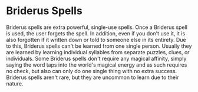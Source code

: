 # Briderus Spells

Briderus spells are extra powerful, single-use spells.
Once a Briderus spell is used, the user forgets the spell.
In addition, even if you don't use it, it is also forgotten if it written down or told to someone else in its entirety.
Due to this, Briderus spells can't be learned from one single person.
Usually they are learned by learning individual syllables from separate puzzles, clues, or individuals.
Some Briderus spells don't require any magical affinity, simply saying the word taps into the world's magical energy and as such requires no check, but also can only do one single thing with no extra success.
Briderus spells aren't rare, but they are uncommon to learn due to their nature.
